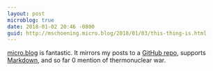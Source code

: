 ```yaml
---
layout: post
microblog: true
date: 2018-01-02 20:46 -0800
guid: http://mschoening.micro.blog/2018/01/03/this-thing-is.html
---
```

[micro.blog](https://micro.blog/) is fantastic. It mirrors my posts to a [GitHub repo](https://github.com/max/max.github.io), supports [Markdown](https://daringfireball.net), and so far 0 mention of thermonuclear war.
